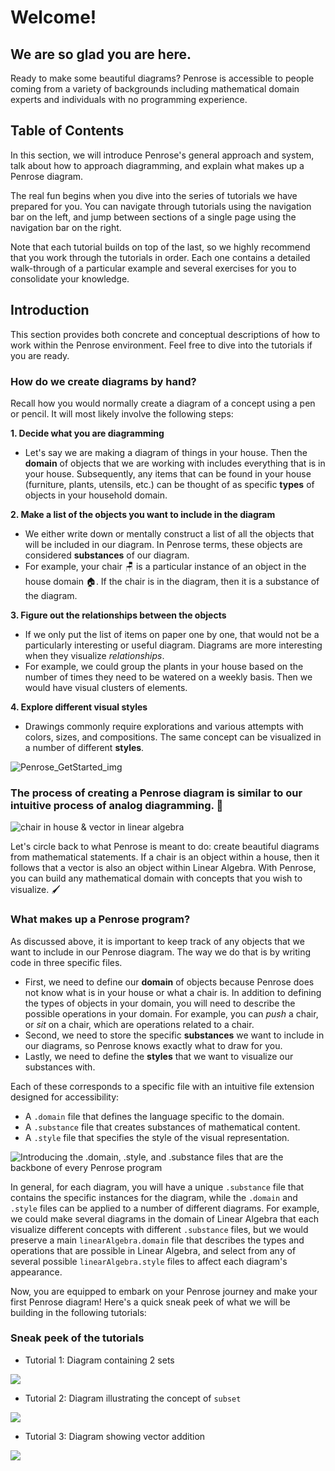 # Welcome!

## We are so glad you are here.

Ready to make some beautiful diagrams? Penrose is accessible to people coming from a variety of backgrounds including mathematical domain experts and individuals with no programming experience.

## Table of Contents

In this section, we will introduce Penrose's general approach and system, talk about how to approach diagramming, and explain what makes up a Penrose diagram.

The real fun begins when you dive into the series of tutorials we have prepared for you. You can navigate through tutorials using the navigation bar on the left, and jump between sections of a single page using the navigation bar on the right.

Note that each tutorial builds on top of the last, so we highly recommend that you work through the tutorials in order. Each one contains a detailed walk-through of a particular example and several exercises for you to consolidate your knowledge.

## Introduction

This section provides both concrete and conceptual descriptions of how to work within the Penrose environment. Feel free to dive into the tutorials if you are ready.

### How do we create diagrams by hand?

Recall how you would normally create a diagram of a concept using a pen or pencil. It will most likely involve the following steps:

**1. Decide what you are diagramming**

- Let's say we are making a diagram of things in your house. Then the **domain** of objects that we are working with includes everything that is in your house. Subsequently, any items that can be found in your house (furniture, plants, utensils, etc.) can be thought of as specific **types** of objects in your household domain.

**2. Make a list of the objects you want to include in the diagram**

- We either write down or mentally construct a list of all the objects that will be included in our diagram. In Penrose terms, these objects are considered **substances** of our diagram.
- For example, your chair 🪑 is a particular instance of an object in the house domain 🏠. If the chair is in the diagram, then it is a substance of the diagram.

**3. Figure out the relationships between the objects**

- If we only put the list of items on paper one by one, that would not be a particularly interesting or useful diagram. Diagrams are more interesting when they visualize _relationships_.
- For example, we could group the plants in your house based on the number of times they need to be watered on a weekly basis. Then we would have visual clusters of elements.

**4. Explore different visual styles**

- Drawings commonly require explorations and various attempts with colors, sizes, and compositions. The same concept can be visualized in a number of different **styles**.

![Penrose_GetStarted_img](https://github.com/user-attachments/assets/99e5b53d-76fb-4f2b-95ad-7a7551bbc5ef)

### The process of creating a Penrose diagram is similar to our intuitive process of analog diagramming. 🎉

![chair in house & vector in linear algebra](/img/tutorial/chair-vector.jpeg)

Let's circle back to what Penrose is meant to do: create beautiful diagrams from mathematical statements. If a chair is an object within a house, then it follows that a vector is also an object within Linear Algebra. With Penrose, you can build any mathematical domain with concepts that you wish to visualize. 🖌️

### What makes up a Penrose program?

As discussed above, it is important to keep track of any objects that we want to include in our Penrose diagram. The way we do that is by writing code in three specific files.

- First, we need to define our **domain** of objects because Penrose does not know what is in your house or what a chair is. In addition to defining the types of objects in your domain, you will need to describe the possible operations in your domain. For example, you can _push_ a chair, or _sit_ on a chair, which are operations related to a chair.
- Second, we need to store the specific **substances** we want to include in our diagrams, so Penrose knows exactly what to draw for you.
- Lastly, we need to define the **styles** that we want to visualize our substances with.

Each of these corresponds to a specific file with an intuitive file extension designed for accessibility:

- A `.domain` file that defines the language specific to the domain.
- A `.substance` file that creates substances of mathematical content.
- A `.style` file that specifies the style of the visual representation.

![Introducing the .domain, .style, and .substance files that are the backbone of every Penrose program](/img/tutorial/triple_helvetica.png)

In general, for each diagram, you will have a unique `.substance` file that contains the specific instances for the diagram, while the `.domain` and `.style` files can be applied to a number of different diagrams. For example, we could make several diagrams in the domain of Linear Algebra that each visualize different concepts with different `.substance` files, but we would preserve a main `linearAlgebra.domain` file that describes the types and operations that are possible in Linear Algebra, and select from any of several possible `linearAlgebra.style` files to affect each diagram's appearance.

Now, you are equipped to embark on your Penrose journey and make your first Penrose diagram! Here's a quick sneak peek of what we will be building in the following tutorials:

### Sneak peek of the tutorials

- Tutorial 1: Diagram containing 2 sets

![](/img/tutorial/2sets_nolabel.png)

- Tutorial 2: Diagram illustrating the concept of `subset`

![](/img/tutorial/goal.svg)

- Tutorial 3: Diagram showing vector addition

![](/img/tutorial/addtion_wg.png)
